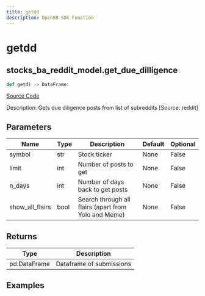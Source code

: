 ```yaml
---
title: getdd
description: OpenBB SDK Function
---
```

# getdd

## stocks_ba_reddit_model.get_due_dilligence

```python
def getd) -> DataFrame:
```
[Source Code](https://github.com/OpenBB-finance/OpenBBTerminal/tree/main/openbb_terminal/decorators.py#L715)

Description: Gets due diligence posts from list of subreddits [Source: reddit]

## Parameters

| Name | Type | Description | Default | Optional |
| ---- | ---- | ----------- | ------- | -------- |
| symbol | str | Stock ticker | None | False |
| limit | int | Number of posts to get | None | False |
| n_days | int | Number of days back to get posts | None | False |
| show_all_flairs | bool | Search through all flairs (apart from Yolo and Meme) | None | False |

## Returns

| Type | Description |
| ---- | ----------- |
| pd.DataFrame | Dataframe of submissions |

## Examples

